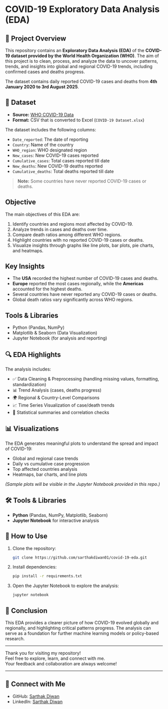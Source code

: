 # COVID-19 Exploratory Data Analysis (EDA)

## 📌 Project Overview
This repository contains an **Exploratory Data Analysis (EDA)** of the **COVID-19 dataset provided by the World Health Organization (WHO)**. The aim of this project is to clean, process, and analyze the data to uncover patterns, trends, and insights into global and regional COVID-19 trends, including confirmed cases and deaths progress.

The dataset contains daily reported COVID-19 cases and deaths from **4th January 2020 to 3rd August 2025**.

## 📂 Dataset
- **Source:** [WHO COVID-19 Data](https://data.who.int/dashboards/covid19/data)  
- **Format:** CSV that is converted to Excel (`COVID-19 Dataset.xlsx`)  
 
The dataset includes the following columns:

- `Date_reported`: The date of reporting
- `Country`: Name of the country
- `WHO_region`: WHO designated region
- `New_cases`: New COVID-19 cases reported
- `Cumulative_cases`: Total cases reported till date
- `New_deaths`: New COVID-19 deaths reported
- `Cumulative_deaths`: Total deaths reported till date

> **Note:** Some countries have never reported COVID-19 cases or deaths.

## Objective
The main objectives of this EDA are:

1. Identify countries and regions most affected by COVID-19.
2. Analyze trends in cases and deaths over time.
3. Compare death ratios among different WHO regions.
4. Highlight countries with no reported COVID-19 cases or deaths.
5. Visualize insights through graphs like line plots, bar plots, pie charts, and heatmaps.

## Key Insights
- The **USA** recorded the highest number of COVID-19 cases and deaths.
- **Europe** reported the most cases regionally, while the **Americas** accounted for the highest deaths.
- Several countries have never reported any COVID-19 cases or deaths.
- Global death ratios vary significantly across WHO regions.

## Tools & Libraries
- Python (Pandas, NumPy)
- Matplotlib & Seaborn (Data Visualization)
- Jupyter Notebook (for analysis and reporting)

## 🔍 EDA Highlights
The analysis includes:  
- ✅ Data Cleaning & Preprocessing (handling missing values, formatting, standardization)  
- 📊 Trend Analysis (cases, deaths progress)  
- 🌍 Regional & Country-Level Comparisons  
- 📈 Time Series Visualization of case/death trends  
- 🧮 Statistical summaries and correlation checks  

## 📊 Visualizations
The EDA generates meaningful plots to understand the spread and impact of COVID-19:  
- Global and regional case trends  
- Daily vs cumulative case progression  
- Top affected countries analysis  
- Heatmaps, bar charts, and line plots  

*(Sample plots will be visible in the Jupyter Notebook provided in this repo.)*  

## 🛠️ Tools & Libraries
- **Python** (Pandas, NumPy, Matplotlib, Seaborn)  
- **Jupyter Notebook** for interactive analysis  

## 🚀 How to Use
1. Clone the repository:  
   ```bash
   git clone https://github.com/sarthakdiwan01/covid-19-eda.git

2. Install dependencies:  
   ```bash
   pip install -r requirements.txt

3. Open the Jupyter Notebook to explore the analysis:  
   ```bash
   jupyter notebook


## 📌 Conclusion
This EDA provides a clearer picture of how COVID-19 evolved globally and regionally, and highlighting critical patterns progress. The analysis can serve as a foundation for further machine learning models or policy-based research.


---

Thank you for visiting my repository!  
Feel free to explore, learn, and connect with me.  
Your feedback and collaboration are always welcome!

---

## 🤝 Connect with Me  
- GitHub: [Sarthak Diwan](https://github.com/sarthakdiwan01)  
- LinkedIn: [Sarthak Diwan](https://www.linkedin.com/in/sarthakdiwan01)